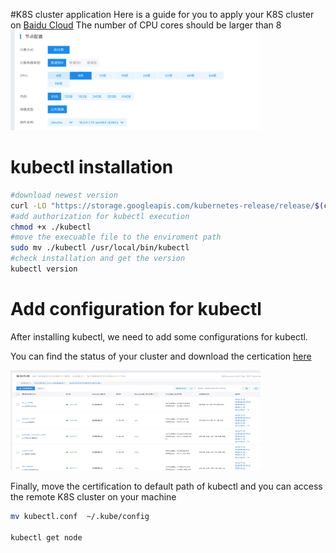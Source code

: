 #K8S cluster application
Here is a guide for you to apply your K8S cluster on [Baidu Cloud](https://cloud.baidu.com/doc/CCE/s/zjxpoqohb)
The number of CPU cores should be larger than 8
<img src='fl_node.png' width = "400" height = "160">

# kubectl installation 
```sh
#download newest version
curl -LO "https://storage.googleapis.com/kubernetes-release/release/$(curl -s https://storage.googleapis.com/kubernetes-release/release/stable.txt)/bin/darwin/amd64/kubectl"
#add authorization for kubectl execution 
chmod +x ./kubectl
#move the execuable file to the enviroment path
sudo mv ./kubectl /usr/local/bin/kubectl
#check installation and get the version
kubectl version
```
# Add configuration for kubectl

After installing kubectl, we need to add some configurations for kubectl.

You can find the status of your cluster and download the certication [here](https://cloud.baidu.com/doc/CCE/index.html#.E6.9F.A5.E7.9C.8B.E9.9B.86.E7.BE.A4)

<img src='status.png' width = "400" height = "160">

Finally, move the certification to default path of kubectl and you can access the remote K8S cluster on your machine

```sh
mv kubectl.conf  ~/.kube/config

kubectl get node
```
